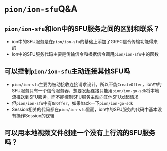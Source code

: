 # `pion/ion-sfu`Q&A

## `pion/ion-sfu`和ion中的SFU服务之间的区别和联系？

* ion中的SFU服务是在`pion/ion-sfu`的基础上添加了GRPC信令传输功能得来的
* ion中的SFU服务代码主要是传输信令和根据信令调用`pion/ion-sfu`中的函数

## 可以控制`pion/ion-sfu`主动连接其他SFU吗

* `pion/ion-sfu`主要为被动接收连接请求设计，所以不能`CreateOffer`，ion中的SFU服务只有一个信令服务器，想要发起连接只能用`pion/ion-go-sdk`将本地流推送到SFU服务，而不能控制SFU服务主动向其他SFU发起请求
* 但`pion/ion-sfu`中有`OnOffer`，如果hack一下`pion/ion-go-sdk`
* Session相关的代码都在`pion/ion-sfu`里面，ion中的SFU服务的代码中基本没有操作Session的逻辑

## 可以用本地视频文件创建一个没有上行流的SFU服务吗？